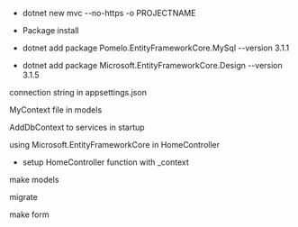 - dotnet new mvc --no-https -o PROJECTNAME

- Package install
- dotnet add package Pomelo.EntityFrameworkCore.MySql --version 3.1.1
- dotnet add package Microsoft.EntityFrameworkCore.Design --version 3.1.5

connection string in appsettings.json

MyContext file in models

AddDbContext to services in startup

using Microsoft.EntityFrameworkCore in HomeController

- setup HomeController function with \_context

make models

migrate

make form
